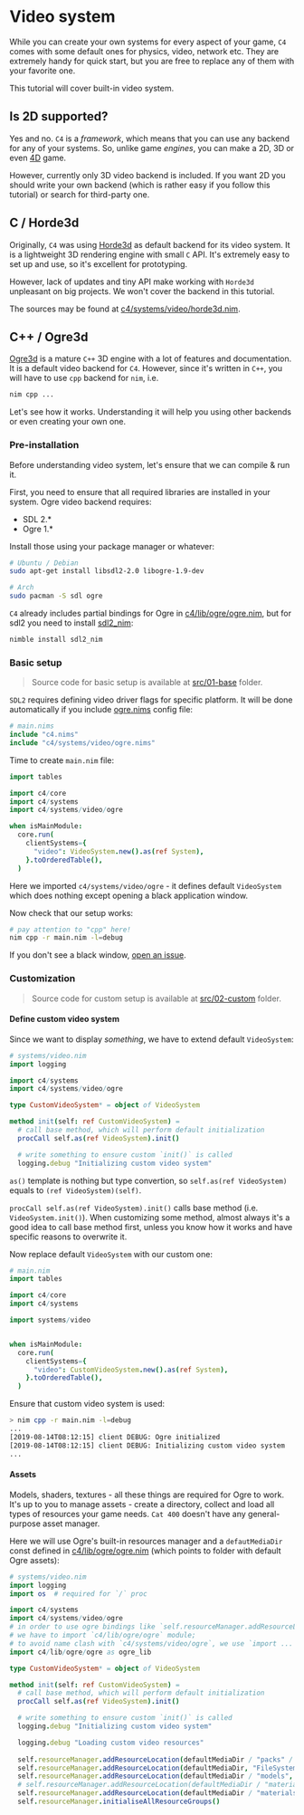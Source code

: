 # Video system

While you can create your own systems for every aspect of your game, `C4` comes with some default ones for physics, video, network etc. They are extremely handy for quick start, but you are free to replace any of them with your favorite one.

This tutorial will cover built-in video system.

## Is 2D supported?

Yes and no.
`C4` is a _framework_, which means that you can use any backend for any of your systems. So, unlike game _engines_, you can make a 2D, 3D or even [4D](https://www.youtube.com/watch?v=0t4aKJuKP0Q) game.

However, currently only 3D video backend is included. If you want 2D you should write your own backend (which is rather easy if you follow this tutorial) or search for third-party one.

## C / Horde3d

Originally, `C4` was using [Horde3d](http://horde3d.org/) as default backend for its video system. It is a lightweight 3D rendering engine with small `C` API. It's extremely easy to set up and use, so it's excellent for prototyping.

However, lack of updates and tiny API make working with `Horde3d` unpleasant on big projects. We won't cover the backend in this tutorial.

The sources may be found at [c4/systems/video/horde3d.nim](../../../c4/systems/video/horde3d.nim). 

## C++ / Ogre3d

[Ogre3d](http://www.ogre3d.org) is a mature `C++` 3D engine with a lot of features and documentation. It is a default video backend for `C4`. However, since it's written in `C++`, you will have to use `cpp` backend for `nim`, i.e.

```sh
nim cpp ...
```

Let's see how it works. Understanding it will help you using other backends or even creating your own one.

### Pre-installation

Before understanding video system, let's ensure that we can compile & run it.

First, you need to ensure that all required libraries are installed in your system. Ogre video backend requires:
* SDL 2.*
* Ogre 1.*

Install those using your package manager or whatever:

```sh
# Ubuntu / Debian
sudo apt-get install libsdl2-2.0 libogre-1.9-dev

# Arch
sudo pacman -S sdl ogre
```

`C4` already includes partial bindings for Ogre in [c4/lib/ogre/ogre.nim](../../../c4/lib/ogre/ogre.nim), but for sdl2 you need to install [sdl2_nim](https://github.com/Vladar4/sdl2_nim):

```sh
nimble install sdl2_nim
```

### Basic setup

> Source code for basic setup is available at [src/01-base](src/01-base) folder.

`SDL2` requires defining video driver flags for specific platform. It will be done automatically if you include [ogre.nims](../../../c4/systems/video/ogre.nims) config file:

```nim
# main.nims
include "c4.nims"
include "c4/systems/video/ogre.nims"
```

Time to create `main.nim` file:

```nim
import tables

import c4/core
import c4/systems
import c4/systems/video/ogre

when isMainModule:
  core.run(
    clientSystems={
      "video": VideoSystem.new().as(ref System),
    }.toOrderedTable(),
  )
```

Here we imported `c4/systems/video/ogre` - it defines default `VideoSystem` which does nothing except opening a black application window.

Now check that our setup works:

```sh
# pay attention to "cpp" here!
nim cpp -r main.nim -l=debug
```

If you don't see a black window, [open an issue](../../../issues/new).

### Customization

> Source code for custom setup is available at [src/02-custom](src/02-custom) folder.

#### Define custom video system

Since we want to display _something_, we have to extend default `VideoSystem`:

```nim
# systems/video.nim
import logging

import c4/systems
import c4/systems/video/ogre

type CustomVideoSystem* = object of VideoSystem

method init(self: ref CustomVideoSystem) =
  # call base method, which will perform default initialization
  procCall self.as(ref VideoSystem).init()

  # write something to ensure custom `init()` is called
  logging.debug "Initializing custom video system"
```

`as()` template is nothing but type convertion, so `self.as(ref VideoSystem)` equals to `(ref VideoSystem)(self)`.

`procCall self.as(ref VideoSystem).init()` calls base method (i.e. `VideoSystem.init()`). When customizing some method, almost always it's a good idea to call base method first, unless you know how it works and have specific reasons to overwrite it.

Now replace default `VideoSystem` with our custom one:

```nim
# main.nim
import tables

import c4/core
import c4/systems

import systems/video


when isMainModule:
  core.run(
    clientSystems={
      "video": CustomVideoSystem.new().as(ref System),
    }.toOrderedTable(),
  )
```

Ensure that custom video system is used:

```sh
> nim cpp -r main.nim -l=debug
...
[2019-08-14T08:12:15] client DEBUG: Ogre initialized
[2019-08-14T08:12:15] client DEBUG: Initializing custom video system
...
```

#### Assets

Models, shaders, textures - all these things are required for Ogre to work. It's up to you to manage assets - create a directory, collect and load all types of resources your game needs. `Cat 400` doesn't have any general-purpose asset manager.

Here we will use Ogre's built-in resources manager and a `defautMediaDir` const defined in [c4/lib/ogre/ogre.nim](../../../c4/lib/ogre/ogre.nim) (which points to folder with default Ogre assets):

```nim
# systems/video.nim
import logging
import os  # required for `/` proc

import c4/systems
import c4/systems/video/ogre
# in order to use ogre bindings like `self.resourceManager.addResourceLocation`, 
# we have to import `c4/lib/ogre/ogre` module;
# to avoid name clash with `c4/systems/video/ogre`, we use `import ... as ...`
import c4/lib/ogre/ogre as ogre_lib

type CustomVideoSystem* = object of VideoSystem

method init(self: ref CustomVideoSystem) =
  # call base method, which will perform default initialization
  procCall self.as(ref VideoSystem).init()

  # write something to ensure custom `init()` is called
  logging.debug "Initializing custom video system"

  logging.debug "Loading custom video resources"
  
  self.resourceManager.addResourceLocation(defaultMediaDir / "packs" / "SdkTrays.zip", "Zip", resGroup="Essential")
  self.resourceManager.addResourceLocation(defaultMediaDir, "FileSystem", resGroup="General")
  self.resourceManager.addResourceLocation(defaultMediaDir / "models", "FileSystem", resGroup="General")
  # self.resourceManager.addResourceLocation(defaultMediaDir / "materials" / "scripts", "FileSystem", resGroup="General")
  self.resourceManager.addResourceLocation(defaultMediaDir / "materials" / "textures", "FileSystem", resGroup="General")
  self.resourceManager.initialiseAllResourceGroups()
```